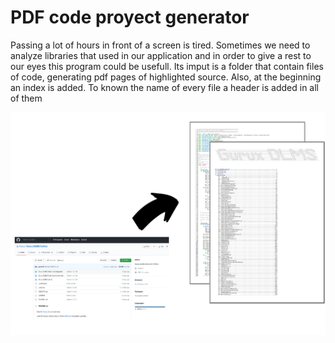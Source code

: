 # PDF code proyect generator

Passing a lot of hours in front of a screen is tired. Sometimes we need to analyze libraries that used in our application and in order to give a rest to our eyes this program could be usefull. Its imput is a folder that contain files of code, generating pdf pages of highlighted source. Also, at the beginning an index is added. To known the name of every file a header is added in all of them   

![Image conversion](./docs/conversion.svg)
